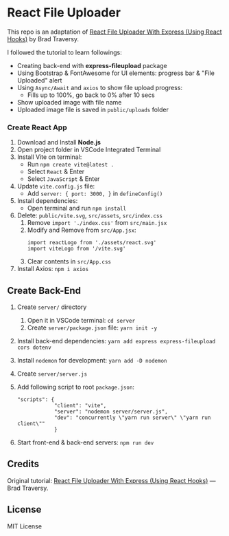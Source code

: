 # React File Uploader
This repo is an adaptation of [React File Uploader With Express (Using React Hooks)](https://www.youtube.com/watch?v=b6Oe2puTdMQ&list=PLillGF-RfqbY3c2r0htQyVbDJJoBFE6Rb&index=7&pp=iAQB) by Brad Traversy. 

I followed the tutorial to learn followings:
- Creating back-end with **express-fileupload** package
- Using Bootstrap & FontAwesome for UI elements: progress bar & "File Uploaded" alert
- Using `Async/Await` and `axios` to show file upload progress: 
    - Fills up to 100%, go back to 0% after 10 secs
- Show uploaded image with file name
- Uploaded image file is saved in `public/uploads` folder


### Create React App

1. Download and Install **Node.js**
2. Open project folder in VSCode Integrated Terminal
3. Install Vite on terminal:
    - Run `npm create vite@latest .`
    - Select `React` & Enter
    - Select `JavaScript` & Enter
4. Update `vite.config.js` file:
    - Add `server: { port: 3000, }` in `defineConfig()`
5. Install dependencies:
    - Open terminal and run `npm install`
6. Delete: `public/vite.svg`, `src/assets`, `src/index.css`
    1. Remove `import './index.css'` from `src/main.jsx`
    2. Modify and Remove from `src/App.jsx`:
        ```
        import reactLogo from './assets/react.svg'
        import viteLogo from '/vite.svg'
        ```
    3. Clear contents in `src/App.css`
7. Install Axios: `npm i axios`



## Create Back-End

1. Create `server/` directory
    1. Open it in VSCode terminal: `cd server`
    2. Create `server/package.json` file: `yarn init -y`

2. Install back-end dependencies: `yarn add express express-fileupload cors dotenv`
3. Install `nodemon` for development: `yarn add -D nodemon`
4. Create `server/server.js`
5. Add following script to root `package.json`:
    ```
    "scripts": {
                "client": "vite",
                "server": "nodemon server/server.js",
                "dev": "concurrently \"yarn run server\" \"yarn run client\""
                }
    ```
6. Start front-end & back-end servers: `npm run dev`


## Credits
Original tutorial: [React File Uploader With Express (Using React Hooks)](https://www.youtube.com/watch?v=b6Oe2puTdMQ&list=PLillGF-RfqbY3c2r0htQyVbDJJoBFE6Rb&index=7&pp=iAQB) — Brad Traversy.


## License
MIT License